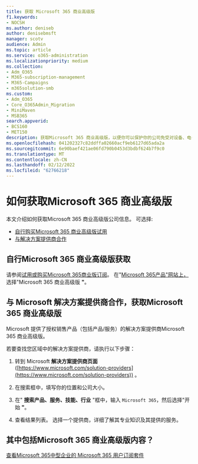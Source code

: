 ```yaml
---
title: 获取 Microsoft 365 商业高级版
f1.keywords:
- NOCSH
ms.author: deniseb
author: denisebmsft
manager: scotv
audience: Admin
ms.topic: article
ms.service: o365-administration
ms.localizationpriority: medium
ms.collection:
- Adm_O365
- M365-subscription-management
- M365-Campaigns
- m365solution-smb
ms.custom:
- Adm_O365
- Core_O365Admin_Migration
- MiniMaven
- MSB365
search.appverid:
- BCS160
- MET150
description: 获取Microsoft 365 商业高级版，以便你可以保护你的公司免受对设备、电子邮件、数据和通信的网络安全威胁。
ms.openlocfilehash: 041202327c82ddffa02660acf9eb6127d65ada2a
ms.sourcegitcommit: 6e90baef421ae06fd790b0453d3bdbf624b7f9c0
ms.translationtype: MT
ms.contentlocale: zh-CN
ms.lasthandoff: 02/12/2022
ms.locfileid: "62766218"
---
```

# <a name="how-to-get-microsoft-365-business-premium"></a>如何获取Microsoft 365 商业高级版

本文介绍如何获取Microsoft 365 商业高级版公司信息。 可选择:

- [自行购买Microsoft 365 商业高级版试用](#get-microsoft-365-business-premium-on-your-own)
- [与解决方案提供商合作](#work-with-a-microsoft-solution-provider-to-get-microsoft-365-business-premium)

## <a name="get-microsoft-365-business-premium-on-your-own"></a>自行Microsoft 365 商业高级版获取

请参阅[试用或购买Microsoft 365商业版订阅](../commerce/try-or-buy-microsoft-365.md)。 在"[Microsoft 365产品"网站上，](https://www.aka.ms/office365signup)选择"Microsoft 365 商业高级版 **"**。

## <a name="work-with-a-microsoft-solution-provider-to-get-microsoft-365-business-premium"></a>与 Microsoft 解决方案提供商合作，获取Microsoft 365 商业高级版

Microsoft 提供了授权销售产品（包括产品/服务）的解决方案提供商Microsoft 365 商业高级版。 

若要查找您区域中的解决方案提供商，请执行以下步骤：

1. 转到 Microsoft **解决方案提供商页面** ([https://www.microsoft.com/solution-providers](https://www.microsoft.com/solution-providers)) 。
 
2. 在搜索框中，填写你的位置和公司大小。 

3. 在" **搜索产品、服务、技能、行业** "框中，输入 `Microsoft 365`，然后选择"开始 **"**。

4. 查看结果列表。 选择一个提供商，详细了解其专业知识及其提供的服务。

## <a name="what-does-microsoft-365-business-premium-include"></a>其中包括Microsoft 365 商业高级版内容？

[查看Microsoft 365中型企业的 Microsoft 365 用户订阅套件](https://query.prod.cms.rt.microsoft.com/cms/api/am/binary/RWR6bM)